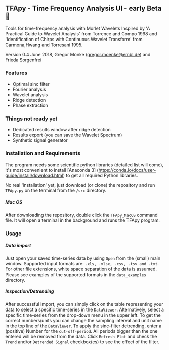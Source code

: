 ## TFApy - Time Frequency Analysis UI - early Beta :rocket: ##

Tools for time-frequency analysis with Morlet Wavelets
Inspired by 'A Practical Guide to Wavelet Analysis' from Torrence
and Compo 1998
and 'Identification of Chirps with Continuous Wavelet Transform'
from Carmona,Hwang and Torresani 1995.

Version 0.4 June 2018, Gregor Mönke (gregor.moenke@embl.de) and Frieda Sorgenfrei 

### Features ###

* Optimal sinc filter
* Fourier analysis
* Wavelet analysis 
* Ridge detection
* Phase extraction 

### Things not ready yet ###

* Dedicated results window after ridge detection 
* Results export (you can save the Wavelet Spectrum)
* Synthetic signal generator

### Installation and Requirements ###

The program needs some scientific python libraries (detailed list will come), it's most
convenient to install [Anaconda 3] (https://conda.io/docs/user-guide/install/download.html) to
get all required Python libraries.

No real 'installation' yet, just download (or clone) the
repository and run ``` TFApy.py ``` on the terminal 
from the ``` /src ``` directory.

##### Mac OS #####

After downloading the repository, double click the 
``` TFApy_MacOS ``` command file. It will open a 
terminal in the background and runs the TFApy program.

### Usage ###

##### Data import #####

Just open your saved time-series data by using ``` Open ``` 
from the (small) main window. Supported input formats are:
``` .xls, .xlsx, .csv, .tsv and .txt ```. For other file
extensions, white space separation of the data is assumed.
Please see examples of the supported formats in the 
``` data_examples ``` directory.

##### Inspection/Detrending #####

After successful import, you can simply click on the table representing
your data to select a specific time-series in the ``` DataViewer ```. 
Alternatively, select a specific time-series from the drop-down menu in the upper left.
To get the correct numbers/units you can change the sampling interval 
and unit name in the top line of the ``` DataViewer ```.
To apply the sinc-filter detrending, enter a (positive) Number for the ``` cut-off-period ```. 
All periods bigger than the one entered will be removed from the data. Click ``` Refresh Plot ```
and check the ``` Trend ``` and/or ``` Detrended Signal ``` checkbox(es) to see the effect of the filter.